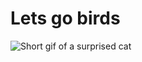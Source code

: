 # Lets go birds
![Short gif of a surprised cat](https://cdn.discordapp.com/attachments/1131011436974440460/1173830266138152990/cat-shocked.gif?ex=656561a0&is=6552eca0&hm=cc0b1ab8a2f12382bbc8eefdd5166e0c8a0268606a4c953a6500d91ce70a66fd&)
